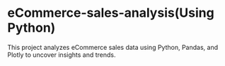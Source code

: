# eCommerce-sales-analysis(Using Python)
This project analyzes eCommerce sales data using Python, Pandas, and Plotly to uncover insights and trends.
